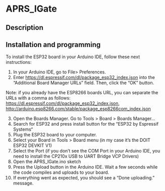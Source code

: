 # APRS_IGate #

## Description ##

## Installation and programming ##

To install the ESP32 board in your Arduino IDE, follow these next instructions:

1. In your Arduino IDE, go to File> Preferences.
2. Enter https://dl.espressif.com/dl/package_esp32_index.json into the “Additional Board Manager URLs” field. Then, click the “OK” button.

Note: if you already have the ESP8266 boards URL, you can separate the URLs with a comma as follows:
https://dl.espressif.com/dl/package_esp32_index.json, http://arduino.esp8266.com/stable/package_esp8266com_index.json

3. Open the Boards Manager. Go to Tools > Board > Boards Manager…
4. Search for ESP32 and press install button for the “ESP32 by Espressif Systems“
6. Plug the ESP32 board to your computer.
7. Select your Board in Tools > Board menu (in my case it’s the DOIT ESP32 DEVKIT V1)
8. Select the Port (if you don’t see the COM Port in your Arduino IDE, you need to install the CP210x USB to UART Bridge VCP Drivers)
9. Open the APRS_IGate.ino sketch
10. Press the Upload button in the Arduino IDE. Wait a few seconds while the code compiles and uploads to your board.
11. If everything went as expected, you should see a “Done uploading.” message.

